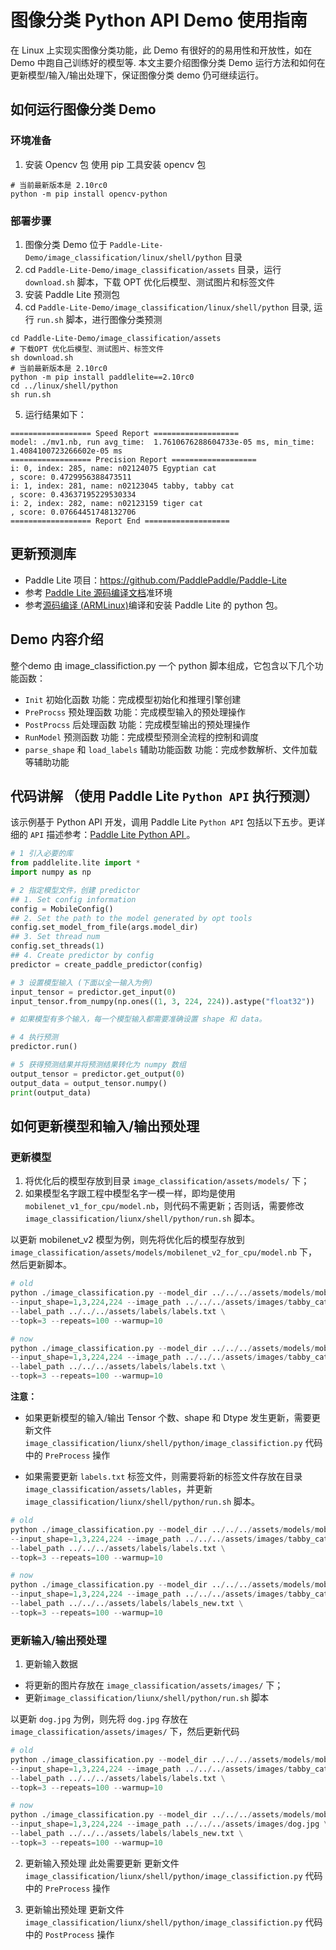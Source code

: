 # 图像分类 Python API Demo 使用指南

在 Linux 上实现实图像分类功能，此 Demo 有很好的的易用性和开放性，如在 Demo 中跑自己训练好的模型等.
本文主要介绍图像分类 Demo 运行方法和如何在更新模型/输入/输出处理下，保证图像分类 demo 仍可继续运行。

## 如何运行图像分类 Demo

### 环境准备

1. 安装 Opencv 包
使用 pip 工具安装 opencv 包

```shell
# 当前最新版本是 2.10rc0
python -m pip install opencv-python
```

### 部署步骤

1. 图像分类 Demo 位于 `Paddle-Lite-Demo/image_classification/linux/shell/python` 目录
2. cd `Paddle-Lite-Demo/image_classification/assets` 目录，运行 `download.sh` 脚本，下载 OPT 优化后模型、测试图片和标签文件
3. 安装 Paddle Lite 预测包
4. cd `Paddle-Lite-Demo/image_classification/linux/shell/python` 目录, 运行 `run.sh` 脚本，进行图像分类预测

```shell
cd Paddle-Lite-Demo/image_classification/assets
# 下载OPT 优化后模型、测试图片、标签文件
sh download.sh
# 当前最新版本是 2.10rc0
python -m pip install paddlelite==2.10rc0
cd ../linux/shell/python
sh run.sh
```

5. 运行结果如下：

```shell
================== Speed Report ===================
model: ./mv1.nb, run avg_time:  1.7610676288604733e-05 ms, min_time:  1.4084100723266602e-05 ms
================== Precision Report ===================
i: 0, index: 285, name: n02124075 Egyptian cat
, score: 0.4729956388473511
i: 1, index: 281, name: n02123045 tabby, tabby cat
, score: 0.43637195229530334
i: 2, index: 282, name: n02123159 tiger cat
, score: 0.07664451748132706
================== Report End ===================
```

## 更新预测库

* Paddle Lite 项目：https://github.com/PaddlePaddle/Paddle-Lite
 * 参考 [Paddle Lite 源码编译文档](https://paddle-lite.readthedocs.io/zh/latest/source_compile/compile_env.html)准环境
 * 参考[源码编译 (ARMLinux)](https://paddle-lite.readthedocs.io/zh/develop/source_compile/linux_x86_compile_arm_linux.html)编译和安装 Paddle Lite 的 python 包。

## Demo 内容介绍

整个demo 由 image_classifiction.py 一个 python 脚本组成，它包含以下几个功能函数：

* `Init` 初始化函数
功能：完成模型初始化和推理引擎创建
* `PreProcss` 预处理函数
功能：完成模型输入的预处理操作
* `PostProcss` 后处理函数
功能：完成模型输出的预处理操作
* `RunModel` 预测函数
功能：完成模型预测全流程的控制和调度
* `parse_shape` 和 `load_labels` 辅助功能函数
功能：完成参数解析、文件加载等辅助功能


## 代码讲解 （使用 Paddle Lite `Python API` 执行预测）

该示例基于 Python API 开发，调用 Paddle Lite `Python API` 包括以下五步。更详细的 `API` 描述参考：[Paddle Lite Python API ](https://paddle-lite.readthedocs.io/zh/develop/api_reference/python_api_doc.html)。

```py
# 1 引入必要的库
from paddlelite.lite import *
import numpy as np

# 2 指定模型文件，创建 predictor
## 1. Set config information
config = MobileConfig()
## 2. Set the path to the model generated by opt tools
config.set_model_from_file(args.model_dir)
## 3. Set thread num
config.set_threads(1)
## 4. Create predictor by config
predictor = create_paddle_predictor(config)

# 3 设置模型输入 (下面以全一输入为例)
input_tensor = predictor.get_input(0)
input_tensor.from_numpy(np.ones((1, 3, 224, 224)).astype("float32"))

# 如果模型有多个输入，每一个模型输入都需要准确设置 shape 和 data。

# 4 执行预测
predictor.run()

# 5 获得预测结果并将预测结果转化为 numpy 数组
output_tensor = predictor.get_output(0)
output_data = output_tensor.numpy()
print(output_data)
```

## 如何更新模型和输入/输出预处理

### 更新模型
1. 将优化后的模型存放到目录 `image_classification/assets/models/` 下；
2. 如果模型名字跟工程中模型名字一模一样，即均是使用 `mobilenet_v1_for_cpu/model.nb`，则代码不需更新；否则话，需要修改 `image_classification/liunx/shell/python/run.sh` 脚本。

以更新 mobilenet_v2 模型为例，则先将优化后的模型存放到 `image_classification/assets/models/mobilenet_v2_for_cpu/model.nb` 下，然后更新脚本。

```py
# old
python ./image_classification.py --model_dir ../../../assets/models/mobilenet_v1_for_cpu/model.nb \
--input_shape=1,3,224,224 --image_path ../../../assets/images/tabby_cat.jpg \
--label_path ../../../assets/labels/labels.txt \
--topk=3 --repeats=100 --warmup=10

# now
python ./image_classification.py --model_dir ../../../assets/models/mobilenet_v2_for_cpu/model.nb \
--input_shape=1,3,224,224 --image_path ../../../assets/images/tabby_cat.jpg \
--label_path ../../../assets/labels/labels.txt \
--topk=3 --repeats=100 --warmup=10
```

**注意：**

- 如果更新模型的输入/输出 Tensor 个数、shape 和 Dtype 发生更新，需要更新文件 `image_classification/liunx/shell/python/image_classifiction.py` 代码中的 `PreProcess` 操作

- 如果需要更新 `labels.txt` 标签文件，则需要将新的标签文件存放在目录 `image_classification/assets/lables`，并更新`image_classification/liunx/shell/python/run.sh` 脚本。

```py
# old
python ./image_classification.py --model_dir ../../../assets/models/mobilenet_v1_for_cpu/model.nb \
--input_shape=1,3,224,224 --image_path ../../../assets/images/tabby_cat.jpg \
--label_path ../../../assets/labels/labels.txt \
--topk=3 --repeats=100 --warmup=10

# now
python ./image_classification.py --model_dir ../../../assets/models/mobilenet_v2_for_cpu/model.nb \
--input_shape=1,3,224,224 --image_path ../../../assets/images/tabby_cat.jpg \
--label_path ../../../assets/labels/labels_new.txt \
--topk=3 --repeats=100 --warmup=10
```


### 更新输入/输出预处理
1. 更新输入数据

- 将更新的图片存放在 `image_classification/assets/images/` 下；
- 更新`image_classification/liunx/shell/python/run.sh` 脚本

以更新 `dog.jpg` 为例，则先将 `dog.jpg` 存放在 `image_classification/assets/images/` 下，然后更新代码

```py
# old
python ./image_classification.py --model_dir ../../../assets/models/mobilenet_v1_for_cpu/model.nb \
--input_shape=1,3,224,224 --image_path ../../../assets/images/tabby_cat.jpg \
--label_path ../../../assets/labels/labels.txt \
--topk=3 --repeats=100 --warmup=10

# now
python ./image_classification.py --model_dir ../../../assets/models/mobilenet_v2_for_cpu/model.nb \
--input_shape=1,3,224,224 --image_path ../../../assets/images/dog.jpg \
--label_path ../../../assets/labels/labels_new.txt \
--topk=3 --repeats=100 --warmup=10
```

2. 更新输入预处理
此处需要更新 更新文件 `image_classification/liunx/shell/python/image_classifiction.py` 代码中的 `PreProcess` 操作

3. 更新输出预处理
更新文件 `image_classification/liunx/shell/python/image_classifiction.py` 代码中的 `PostProcess` 操作
